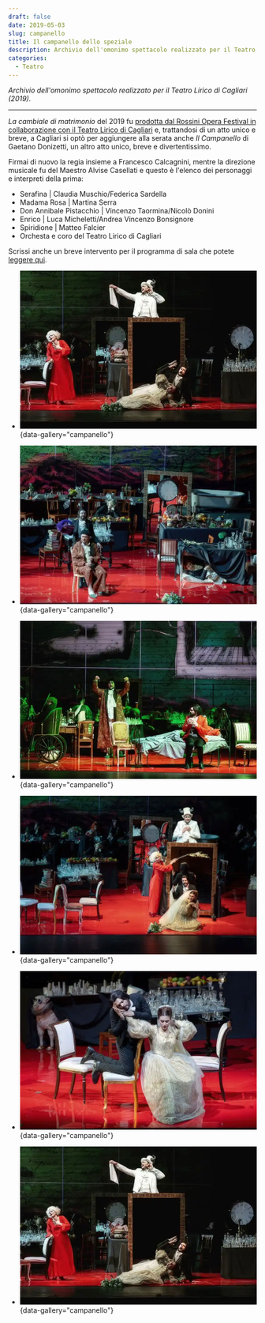 ```yaml
---
draft: false
date: 2019-05-03 
slug: campanello
title: Il campanello dello speziale
description: Archivio dell'omonimo spettacolo realizzato per il Teatro Lirico di Cagliari (2019).
categories:
  - Teatro
---
```


*Archivio dell'omonimo spettacolo realizzato per il Teatro Lirico di Cagliari (2019).*

<!-- more --> 

---

_La cambiale di matrimonio_ del 2019 fu [prodotta dal Rossini Opera Festival in collaborazione con il Teatro Lirico di Cagliari](cambiale.md) e, trattandosi di un atto unico e breve, a Cagliari si optò per aggiungere alla serata anche _Il Campanello_ di Gaetano Donizetti, un altro atto unico, breve e divertentissimo.

Firmai di nuovo la regia insieme a Francesco Calcagnini, mentre la direzione musicale fu del Maestro Alvise Casellati e questo è l'elenco dei personaggi e interpreti della prima:

- Serafina | Claudia Muschio/Federica Sardella
- Madama Rosa | Martina Serra
- Don Annibale Pistacchio | Vincenzo Taormina/Nicolò Donini
- Enrico | Luca Micheletti/Andrea Vincenzo Bonsignore
- Spiridione | Matteo Falcier
- Orchesta e coro del Teatro Lirico di Cagliari

Scrissi anche un breve intervento per il programma di sala che potete [leggere qui](ballarconmevipiaccia.md).

<div class="grid cards" markdown>

- ![Il campanello dello speziale (foto di scena)](campanello/Campanello_01.webp){data-gallery="campanello"}

- ![Il campanello dello speziale (foto di scena)](campanello/Campanello_02.webp){data-gallery="campanello"}

- ![Il campanello dello speziale (foto di scena)](campanello/Campanello_03.webp){data-gallery="campanello"}

- ![Il campanello dello speziale (foto di scena)](campanello/Campanello_04.webp){data-gallery="campanello"}

- ![Il campanello dello speziale (foto di scena)](campanello/Campanello_05.webp){data-gallery="campanello"}

- ![Il campanello dello speziale (copertina programma di sala)](campanello/Campanello_01.webp){data-gallery="campanello"}

</div>
